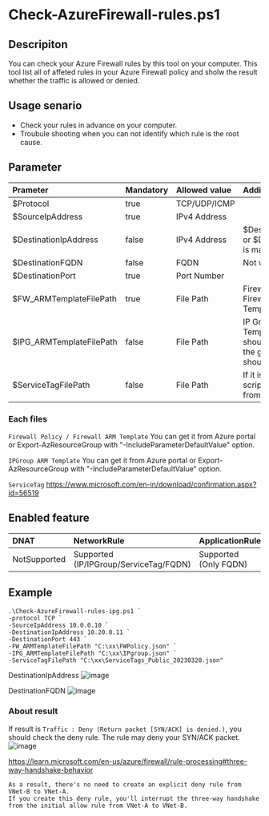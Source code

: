 # Check-AzureFirewall-rules.ps1

## Descripiton
You can check your Azure Firewall rules by this tool on your computer. This tool list all of affeted rules in your Azure Firewall policy and sholw the result whether the traffic is allowed or denied.

## Usage senario
- Check your rules in advance on your computer.
- Troubule shooting when you can not identify which rule is the root cause.

## Parameter
|Prameter|Mandatory|Allowed value|Additional Info|
|:---|:---|:---|:---|
|$Protocol|true|TCP/UDP/ICMP||
|$SourceIpAddress|true|IPv4 Address||
|$DestinationIpAddress|false|IPv4 Address|$DestinationIpAddress or $DestinationFQDN is mandatory|
|$DestinationFQDN|false|FQDN|Not wildcard|
|$DestinationPort|true|Port Number||
|$FW_ARMTemplateFilePath|true|File Path|Firewall Policy or Firewall ARM Template|
|$IPG_ARMTemplateFilePath|false|File Path|IP Group ARM Template. This is should be one file and the group name should be unique.|
|$ServiceTagFilePath|false|File Path|If it is no file path, this script gets the tags from the Internet.|

### Each files
`Firewall Policy / Firewall ARM Template` You can get it from Azure portal or Export-AzResourceGroup with "-IncludeParameterDefaultValue" option.

`IPGroup ARM Template` You can get it from Azure portal or Export-AzResourceGroup with "-IncludeParameterDefaultValue" option.

`ServiceTag` https://www.microsoft.com/en-in/download/confirmation.aspx?id=56519

## Enabled feature
|DNAT|NetworkRule|ApplicationRule|
|:---|:---|:---|
|NotSupported|Supported (IP/IPGroup/ServiceTag/FQDN)|Supported (Only FQDN)|

## Example

 ~~~
 .\Check-AzureFirewall-rules-ipg.ps1 `
-protocol TCP `
-SourceIpAddress 10.0.0.10 `
-DestinationIpAddress 10.20.0.11 `
-DestinationPort 443 `
-FW_ARMTemplateFilePath "C:\xx\FWPolicy.json" `
-IPG_ARMTemplateFilePath "C:\xx\IPgroup.json" `
-ServiceTagFilePath "C:\xx\ServiceTags_Public_20230320.json"
~~~

DestinationIpAddress
![image](https://user-images.githubusercontent.com/37136042/227856870-5ddff044-ba7d-4e5d-b53b-3f11f2b6c537.png)

DestinationFQDN
![image](https://user-images.githubusercontent.com/37136042/227900720-1083a371-3f58-48c4-9e2d-9c907e54a5d7.png)


### About result
If result is `Traffic : Deny (Return packet [SYN/ACK] is denied.)`, you should check the deny rule. The rule may deny your SYN/ACK packet.
![image](https://user-images.githubusercontent.com/37136042/228139484-55aca01e-f7d0-47de-8fff-a12c49bb2f87.png)

https://learn.microsoft.com/en-us/azure/firewall/rule-processing#three-way-handshake-behavior
~~~
As a result, there's no need to create an explicit deny rule from VNet-B to VNet-A. 
If you create this deny rule, you'll interrupt the three-way handshake from the initial allow rule from VNet-A to VNet-B.
~~~


